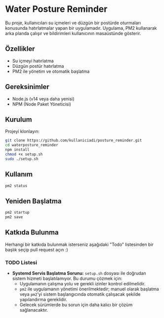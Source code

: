 # Water Posture Reminder

Bu proje, kullanıcıları su içmeleri ve düzgün bir postürde oturmaları konusunda hatırlatmalar yapan bir uygulamadır. Uygulama, PM2 kullanarak arka planda çalışır ve bildirimleri kullanıcının masaüstünde gösterir.

## Özellikler

- Su içmeyi hatırlatma
- Düzgün postür hatırlatma
- PM2 ile yönetim ve otomatik başlatma

## Gereksinimler

- Node.js (v14 veya daha yenisi)
- NPM (Node Paket Yöneticisi)

## Kurulum

Projeyi klonlayın:

```bash
git clone https://github.com/kullaniciadi/posture_reminder.git
cd waterposture_reminder
npm install
chmod +x setup.sh
sudo ./setup.sh
```

## Kullanım
```bash
pm2 status
```
## Yeniden Başlatma

```bash
pm2 startup
pm2 save

```

## Katkıda Bulunma

Herhangi bir katkıda bulunmak isterseniz aşağıdaki "Todo" listesinden bir başlık seçip pull request açın :) 

### TODO Listesi

- **Systemd Servis Başlatma Sorunu:** `setup.sh` dosyası ile doğrudan sistem hizmeti başlatılamıyor. Bu durumu çözmek için:
  - Uygulamanın çalışma yolu ve gerekli izinler kontrol edilmelidir.
  - `pm2` ile uygulamanın yönetimi önerilmektedir; manuel olarak başlatma veya `pm2`'yi sistem başlangıcında otomatik çalışacak şekilde yapılandırma gereklidir.
  - Gelecek sürümlerde bu sorun için daha kalıcı bir çözüm sağlanacaktır.

